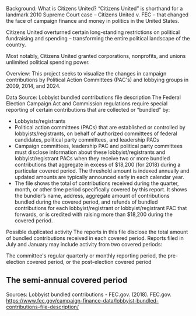 Background:
What is Citizens United?
“Citizens United” is shorthand for a landmark 2010 Supreme Court case – Citizens United v. FEC – that changed the face of campaign finance and money in politics in the United States.

Citizens United overturned certain long-standing restrictions on political fundraising and spending – transforming the entire political landscape of the country.

Most notably, Citizens United granted corporations, nonprofits, and unions unlimited political spending power.

Overview:
This project seeks to visualize the changes in campaign contributions by Political Action Committees (PAC's) and lobbying groups in 2009, 2014, and 2024.

Data Source:
Lobbyist bundled contributions file description
The Federal Election Campaign Act and Commission regulations require special reporting of certain contributions that are collected or “bundled” by:
- Lobbyists/registrants
- Political action committees (PACs) that are established or controlled by lobbyists/registrants, on behalf of authorized committees of federal candidates, political party committees, and leadership PACs
- Campaign committees, leadership PAC and political party committees must disclose information about these lobbyist/registrants and lobbyist/registrant PACs when they receive two or more bundled contributions that aggregate in excess of $18,200 (for 2018) during a particular covered period. The threshold amount is indexed annually and updated amounts are typically announced early in each calendar year.
- The file shows the total of contributions received during the quarter, month, or other time period specifically covered by this report. It shows the bundler’s name, address, aggregate amount of contributions bundled during the covered period, and refunds of bundled contributions for each lobbyist/registrant or lobbyist/registrant PAC that forwards, or is credited with raising more than $18,200 during the covered period.

Possible duplicated activity
The reports in this file disclose the total amount of bundled contributions received in each covered period. Reports filed in July and January may include activity from two covered periods:

The committee's regular quarterly or monthly reporting period, the pre-election covered period, or the post-election covered period

The semi-annual covered period
-----------------------------------------
Sources:
Lobbyist bundled contributions - FEC.gov. (2018). FEC.gov. https://www.fec.gov/campaign-finance-data/lobbyist-bundled-contributions-file-description/